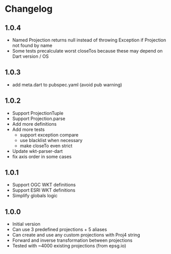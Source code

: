 # Changelog

## 1.0.4

- Named Projection returns null instead of throwing Exception if Projection not found by name
- Some tests precalculate worst closeTos because these may depend on Dart version / OS

## 1.0.3

- add meta.dart to pubspec.yaml (avoid pub warning)

## 1.0.2

- Support ProjectionTuple
- Support Projection.parse
- Add more definitions
- Add more tests
  - support exception compare
  - use blacklist when necessary
  - make closeTo even strict
- Update wkt-parser-dart
- fix axis order in some cases

## 1.0.1

- Support OGC WKT definitions
- Support ESRI WKT definitions
- Simplify globals logic

## 1.0.0

- Initial version
- Can use 3 predefined projections + 5 aliases
- Can create and use any custom projections with Proj4 string
- Forward and inverse transformation between projections
- Tested with ~4000 existing projections (from epsg.io)
